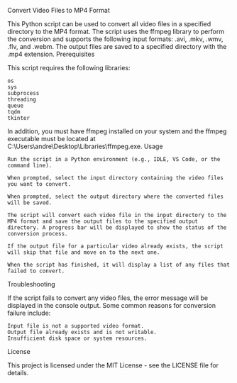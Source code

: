Convert Video Files to MP4 Format

This Python script can be used to convert all video files in a specified directory to the MP4 format. The script uses the ffmpeg library to perform the conversion and supports the following input formats: .avi, .mkv, .wmv, .flv, and .webm. The output files are saved to a specified directory with the .mp4 extension.
Prerequisites

This script requires the following libraries:

    os
    sys
    subprocess
    threading
    queue
    tqdm
    tkinter

In addition, you must have ffmpeg installed on your system and the ffmpeg executable must be located at C:\\Users\\andre\\Desktop\\Libraries\\ffmpeg.exe.
Usage

    Run the script in a Python environment (e.g., IDLE, VS Code, or the command line).

    When prompted, select the input directory containing the video files you want to convert.

    When prompted, select the output directory where the converted files will be saved.

    The script will convert each video file in the input directory to the MP4 format and save the output files to the specified output directory. A progress bar will be displayed to show the status of the conversion process.

    If the output file for a particular video already exists, the script will skip that file and move on to the next one.

    When the script has finished, it will display a list of any files that failed to convert.

Troubleshooting

If the script fails to convert any video files, the error message will be displayed in the console output. Some common reasons for conversion failure include:

    Input file is not a supported video format.
    Output file already exists and is not writable.
    Insufficient disk space or system resources.

License

This project is licensed under the MIT License - see the LICENSE file for details.
